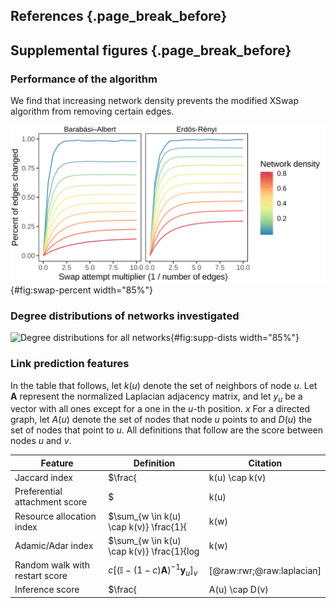 ## References {.page_break_before}

<!-- Explicitly insert bibliography here -->
<div id="refs"></div>


## Supplemental figures {.page_break_before}

### Performance of the algorithm

We find that increasing network density prevents the modified XSwap algorithm from removing certain edges.

![Percent of edges swapped vs number of attempts at edge swaps. "Density" here means the number of edges divided the number of node pairs or "potential edges".](https://github.com/greenelab/xswap-analysis/raw/2e173fc5cd21f3958617c7d10ab5cae48dfad1c9/img/6_xswap_percent_swapped_iterations/lines_continuous.png){#fig:swap-percent width="85%"}

<!-- Need another plot with this, but basically what effect degree is having on whether an edge gets switched or not. -->

<!-- Make above plot but with asymptotic value relative to degree. Could be part B to above part A. -->

<!-- Network density vs (fractional) attempts to 50% (or some cutoff) changed -->
<!-- Is it possible to estimate the fraction of the random graph space that is being explored by XSwap? -->
<!-- Is there a closed-form solution for the probability of an edge after a certain number of swaps? -->
<!-- Other methods to get similar results? Chung-Lu, "configuration model"? etc. -->

### Degree distributions of networks investigated

![Degree distributions for all networks](https://github.com/zietzm/xswap-analysis/raw/tweak-figs/img/supp/degree_violin.png){#fig:supp-dists width="85%"}

### Link prediction features

In the table that follows, let $k(u)$ denote the set of neighbors of node $u$.
Let $\mathbf{A}$ represent the normalized Laplacian adjacency matrix, and let $y_u$ be a vector with all ones except for a one in the $u$-th position.
$x$
For a directed graph, let $A(u)$ denote the set of nodes that node $u$ points to and $D(u)$ the set of nodes that point to $u$.
All definitions that follow are the score between nodes $u$ and $v$.

| Feature | Definition | Citation |
|--------------------------------|------------|----------------------------------------|
| Jaccard index | $\frac{|k(u) \cap k(v)|}{|k(u) \cup k(v)|}$ | [@doi:10.1002/asi.20591] |
| Preferential attachment score | $|k(u)||k(v)|$ | [ @doi:10.1002/asi.20591 ] |
| Resource allocation index | $\sum_{w \in k(u) \cap k(v)} \frac{1}{|k(w)|}$ | [@doi:10.1140/epjb/e2009-00335-8] |
| Adamic/Adar index | $\sum_{w \in k(u) \cap k(v)} \frac{1}{log|k(w)|}$ | [@raw:adamic] |
| Random walk with restart score | $c \bigg[ \bigg( \mathbb{I} - (1-c) \mathbf{A}\bigg)^{-1} \mathbf{y}_u \bigg]_v$ | [@raw:rwr;@raw:laplacian] |
| Inference score | $\frac{|A(u) \cap D(v)|}{|A(u)|} + \frac{|D(u) \cap D(v)|}{|D(u)|}$ | [@raw:inference] |
